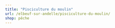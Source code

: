 ```yaml
---
title: "Pisciculture du moulin"
url: /elbeuf-sur-andelle/pisciculture-du-moulin/
shop: pêche
---
```

